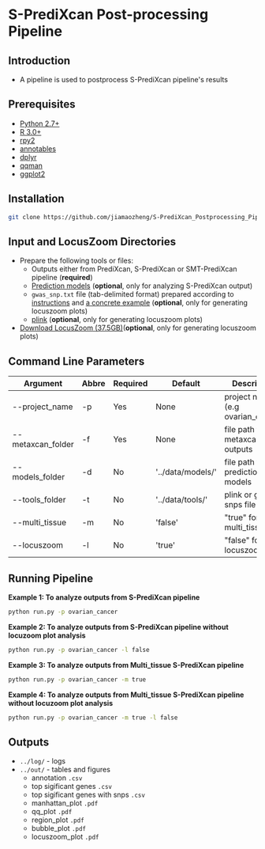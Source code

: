 # S-PrediXcan Post-processing Pipeline

## Introduction 
+ A pipeline is used to postprocess S-PrediXcan pipeline's results 

## Prerequisites
+  [Python 2.7+](http://www.python.org/download/)
+  [R 3.0+](http://www.r-project.org/)
+  [rpy2](http://rpy2.readthedocs.io/en/version_2.7.x/)
+  [annotables](https://github.com/stephenturner/annotables#how)
+  [dplyr](https://github.com/hadley/dplyr)
+  [qqman](https://github.com/stephenturner/qqman)
+  [ggplot2](https://github.com/hadley/ggplot2)

## Installation
```bash 
git clone https://github.com/jiamaozheng/S-PrediXcan_Postprocessing_Pipeline
``` 

## Input and LocusZoom Directories    
+ Prepare the following tools or files: 
   * Outputs either from PrediXcan, S-PrediXcan or SMT-PrediXcan pipeline (**required**)
   * [Prediction models](http://hakyimlab.org/predictdb/) (**optional**, only for analyzing S-PrediXcan output) 
   * `gwas_snp.txt` file (tab-delimited format) prepared according to [instructions](http://genome.sph.umich.edu/wiki/LocusZoom_Standalone) and [a concrete example](https://s3.amazonaws.com/imlab-jiamaoz/shared/gwas_snp.txt) (**optional**, only for generating locuszoom plots)
   * [plink](http://pngu.mgh.harvard.edu/~purcell/plink/) (**optional**, only for generating locuszoom plots)
+ [Download LocusZoom (37.5GB)](http://genome.sph.umich.edu/wiki/LocusZoom_Standalone)(**optional**, only for generating locuszoom plots)

## Command Line Parameters 
  Argument              |  Abbre  | Required | Default       | Description  
  ----------------------| ------- | -------- | --------      | ------------------------
  --project_name	    |  -p     |   Yes    |  None           | project name (e.g ovarian_cancer)
  --metaxcan_folder   |  -f     |   Yes    |  None           | file path to metaxcan outputs
  --models_folder     |  -d     |   No     |'../data/models/'| file path to prediction models
  --tools_folder      |  -t     |   No     |'../data/tools/' | plink or gwas snps file 
  --multi_tissue      |  -m     |   No     |  'false'        | "true" for multi_tissue
  --locuszoom         |  -l     |   No     |  'true'         | "false" for not locuszoom

## Running Pipeline  
**Example 1: To analyze outputs from S-PrediXcan pipeline**
 ```bash 
 python run.py -p ovarian_cancer
 ``` 

**Example 2: To analyze outputs from S-PrediXcan pipeline without locuzoom plot analysis**
 ```bash 
 python run.py -p ovarian_cancer -l false  
 ``` 

**Example 3: To analyze outputs from Multi_tissue S-PrediXcan pipeline**
 ```bash 
 python run.py -p ovarian_cancer -m true 
 ``` 

**Example 4: To analyze outputs from Multi_tissue S-PrediXcan pipeline without locuzoom plot analysis**
 ```bash 
 python run.py -p ovarian_cancer -m true -l false  
 ``` 

## Outputs 
 + `../log/` - logs 
 + `../out/` - tables and figures 
    * annotation `.csv`
    * top sigificant genes `.csv`
    * top sigificant genes with snps `.csv` 
    * manhattan_plot `.pdf`
    * qq_plot `.pdf`
    * region_plot `.pdf`
    * bubble_plot `.pdf`
    * locuszoom_plot `.pdf`